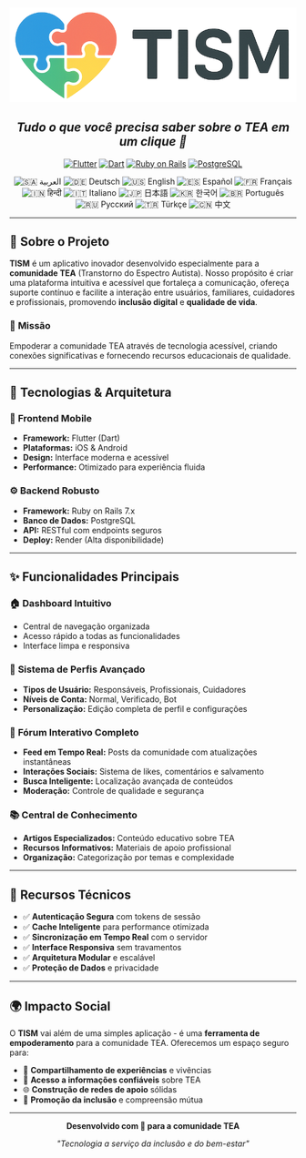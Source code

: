 <div align="center">
  <img src="frontend-flutter/tism/assets/images/TISM-logo.png" width="700" />
  
  ## *Tudo o que você precisa saber sobre o TEA em um clique 💙*
  
  [![Flutter](https://img.shields.io/badge/Flutter-02569B?style=for-the-badge&logo=flutter&logoColor=white)](https://flutter.dev/)
  [![Dart](https://img.shields.io/badge/Dart-0175C2?style=for-the-badge&logo=dart&logoColor=white)](https://dart.dev/)
  [![Ruby on Rails](https://img.shields.io/badge/Ruby_on_Rails-CC0000?style=for-the-badge&logo=ruby-on-rails&logoColor=white)](https://rubyonrails.org/)
  [![PostgreSQL](https://img.shields.io/badge/PostgreSQL-316192?style=for-the-badge&logo=postgresql&logoColor=white)](https://www.postgresql.org/)
  
  <img src="https://cdn.jsdelivr.net/gh/twitter/twemoji@14.0.2/assets/svg/1f1f8-1f1e6.svg" width="20" height="20" alt="🇸🇦"/> العربية
  <img src="https://cdn.jsdelivr.net/gh/twitter/twemoji@14.0.2/assets/svg/1f1e9-1f1ea.svg" width="20" height="20" alt="🇩🇪"/> Deutsch
  <img src="https://cdn.jsdelivr.net/gh/twitter/twemoji@14.0.2/assets/svg/1f1fa-1f1f8.svg" width="20" height="20" alt="🇺🇸"/> English
  <img src="https://cdn.jsdelivr.net/gh/twitter/twemoji@14.0.2/assets/svg/1f1ea-1f1f8.svg" width="20" height="20" alt="🇪🇸"/> Español
  <img src="https://cdn.jsdelivr.net/gh/twitter/twemoji@14.0.2/assets/svg/1f1eb-1f1f7.svg" width="20" height="20" alt="🇫🇷"/> Français
  <img src="https://cdn.jsdelivr.net/gh/twitter/twemoji@14.0.2/assets/svg/1f1ee-1f1f3.svg" width="20" height="20" alt="🇮🇳"/> हिन्दी
  <img src="https://cdn.jsdelivr.net/gh/twitter/twemoji@14.0.2/assets/svg/1f1ee-1f1f9.svg" width="20" height="20" alt="🇮🇹"/> Italiano
  <img src="https://cdn.jsdelivr.net/gh/twitter/twemoji@14.0.2/assets/svg/1f1ef-1f1f5.svg" width="20" height="20" alt="🇯🇵"/> 日本語
  <img src="https://cdn.jsdelivr.net/gh/twitter/twemoji@14.0.2/assets/svg/1f1f0-1f1f7.svg" width="20" height="20" alt="🇰🇷"/> 한국어
  <img src="https://cdn.jsdelivr.net/gh/twitter/twemoji@14.0.2/assets/svg/1f1e7-1f1f7.svg" width="20" height="20" alt="🇧🇷"/> Português
  <img src="https://cdn.jsdelivr.net/gh/twitter/twemoji@14.0.2/assets/svg/1f1f7-1f1fa.svg" width="20" height="20" alt="🇷🇺"/> Русский
  <img src="https://cdn.jsdelivr.net/gh/twitter/twemoji@14.0.2/assets/svg/1f1f9-1f1f7.svg" width="20" height="20" alt="🇹🇷"/> Türkçe
  <img src="https://cdn.jsdelivr.net/gh/twitter/twemoji@14.0.2/assets/svg/1f1e8-1f1f3.svg" width="20" height="20" alt="🇨🇳"/> 中文
</div>

---

## 🌟 **Sobre o Projeto**

**TISM** é um aplicativo inovador desenvolvido especialmente para a **comunidade TEA** (Transtorno do Espectro Autista). Nosso propósito é criar uma plataforma intuitiva e acessível que fortaleça a comunicação, ofereça suporte contínuo e facilite a interação entre usuários, familiares, cuidadores e profissionais, promovendo **inclusão digital** e **qualidade de vida**.

### 🎯 **Missão**
Empoderar a comunidade TEA através de tecnologia acessível, criando conexões significativas e fornecendo recursos educacionais de qualidade.

---

## 🚀 **Tecnologias & Arquitetura**

### 📱 **Frontend Mobile**
- **Framework:** Flutter (Dart)
- **Plataformas:** iOS & Android
- **Design:** Interface moderna e acessível
- **Performance:** Otimizado para experiência fluida

### ⚙️ **Backend Robusto**
- **Framework:** Ruby on Rails 7.x
- **Banco de Dados:** PostgreSQL
- **API:** RESTful com endpoints seguros
- **Deploy:** Render (Alta disponibilidade)

---

## ✨ **Funcionalidades Principais**

### 🏠 **Dashboard Intuitivo**
- Central de navegação organizada
- Acesso rápido a todas as funcionalidades
- Interface limpa e responsiva

### 👥 **Sistema de Perfis Avançado**
- **Tipos de Usuário:** Responsáveis, Profissionais, Cuidadores
- **Níveis de Conta:** Normal, Verificado, Bot
- **Personalização:** Edição completa de perfil e configurações

### 💬 **Fórum Interativo Completo**
- **Feed em Tempo Real:** Posts da comunidade com atualizações instantâneas
- **Interações Sociais:** Sistema de likes, comentários e salvamento
- **Busca Inteligente:** Localização avançada de conteúdos
- **Moderação:** Controle de qualidade e segurança

### 📚 **Central de Conhecimento**
- **Artigos Especializados:** Conteúdo educativo sobre TEA
- **Recursos Informativos:** Materiais de apoio profissional
- **Organização:** Categorização por temas e complexidade

---

## 🔧 **Recursos Técnicos**

- ✅ **Autenticação Segura** com tokens de sessão
- ✅ **Cache Inteligente** para performance otimizada
- ✅ **Sincronização em Tempo Real** com o servidor
- ✅ **Interface Responsiva** sem travamentos
- ✅ **Arquitetura Modular** e escalável
- ✅ **Proteção de Dados** e privacidade

---

## 🌍 **Impacto Social**

O **TISM** vai além de uma simples aplicação - é uma **ferramenta de empoderamento** para a comunidade TEA. Oferecemos um espaço seguro para:

- 🤝 **Compartilhamento de experiências** e vivências
- 📖 **Acesso a informações confiáveis** sobre TEA
- 🌐 **Construção de redes de apoio** sólidas
- 💙 **Promoção da inclusão** e compreensão mútua

---

<div align="center">
  <p><strong>Desenvolvido com 💙 para a comunidade TEA</strong></p>
  <p><em>"Tecnologia a serviço da inclusão e do bem-estar"</em></p>
</div>

